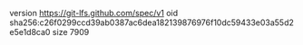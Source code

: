 version https://git-lfs.github.com/spec/v1
oid sha256:c26f0299ccd39ab0387ac6dea182139876976f10dc59433e03a55d2e5e1d8ca0
size 7909
